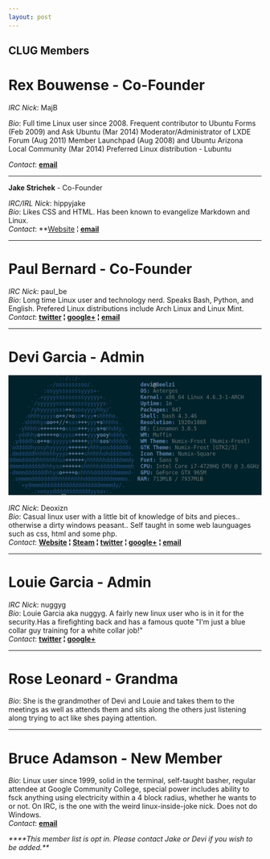 ```yaml
---
layout: post
---
```


## **CLUG Members**

# **Rex Bouwense** - Co-Founder

*IRC Nick*:  MajB

*Bio*: Full time Linux user since 2008\. Frequent contributor to Ubuntu Forms (Feb 2009) and Ask Ubuntu (Mar 2014) Moderator/Administrator of LXDE Forum (Aug 2011) Member Launchpad (Aug 2008) and Ubuntu Arizona Local Community (Mar 2014) Preferred Linux distribution - Lubuntu

*Contact*:   **[email](mailto:majb@azloco.com)**  
***  
**Jake Strichek** - Co-Founder

*IRC/IRL Nick*: hippyjake  
*Bio*: Likes CSS and HTML. Has been known to evangelize Markdown and Linux.  
*Contact*:  **[Website](https://hippyjake.github.io/) &brvbar;  **[email](mailto:hippyjake@gmail.com)**
***
# **Paul Bernard** - Co-Founder

*IRC Nick*:  paul_be  
*Bio*: Long time Linux user and technology nerd. Speaks Bash, Python, and English. Prefered Linux distributions include Arch Linux and Linux Mint.  
*Contact*: **[twitter](https://twitter.com/paul_ber) &brvbar; [google+](https://plus.google.com/+PaulBernard87) &brvbar; [email](mailto:paulbsocal@gmail.com)**
***
# **Devi Garcia** - Admin

![alt text](https://raw.githubusercontent.com/CochiseLinuxUsersGroup/CochiseLinuxUsersGroup.github.io/master/screenfetch/Devi's%20Laptop.jpg "Laptop Screenfetch")

*IRC Nick*:  Deoxizn  
*Bio*: Casual linux user with a little bit of knowledge of bits and pieces.. otherwise a dirty windows peasant.. Self taught in some web launguages such as css, html and some php.  
*Contact*:  **[Website](http://z0mbiexx.github.io) &brvbar; [Steam](https://steamcommunity.com/id/z0mbiexx) &brvbar; [twitter](https://twitter.com/z0mbiexx) &brvbar; [google+](https://plus.google.com/u/0/114554287269046116654 ) &brvbar; [email](mailto:asphyxiated.god@gmail.com)**
***
# **Louie Garcia** - Admin

*IRC Nick*:  nuggyg  
*Bio*: Louie Garcia aka nuggyg. A fairly new linux user who is in it for the security.Has a firefighting back and has a famous quote "I'm just a blue collar guy training for a white collar job!"  
*Contact*:  **[twitter](https://twitter.com/nuggy_g) &brvbar; [google+](https://plus.google.com/u/0/107489447128690285761)**
***
# **Rose Leonard** - Grandma

*Bio*: She is the grandmother of Devi and Louie and takes them to the meetings as well as attends them and sits along the others just listening along trying to act like shes paying attention.
***
# **Bruce Adamson** - New Member

*Bio*: Linux user since 1999, solid in the terminal, self-taught basher, regular attendee at Google Community College, special power includes ability to fsck anything using electricity within a 4 block radius, whether he wants to or not.  On IRC, is the one with the weird linux-inside-joke nick. Does not do Windows.  
*Contact*:   **[email](mailto:hateno.hama@gmail.com)**

 
_****This member list is opt in. Please contact Jake or Devi if you wish to be added.**_
